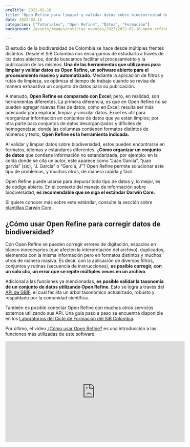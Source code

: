 ```yaml
---
preTitle: 2022-02-16
title: "Open Refine para limpiar y validar datos sobre biodiversidad de Colombia"
date: 2022-02-16
categories: ["Tutoriales", "Open Refine", "Datos", "Formación"]
background: /assets/images/noticias_eventos/2022/2022-02-16-open-refine.jpg

---
```

El estudio de la biodiversidad de Colombia se hace desde múltiples frentes distintos. Desde el SiB Colombia nos encargamos de estudiarla a través de los datos abiertos, donde buscamos facilitar el procesamiento y la publicación de los mismos. **Una de las herramientas que utilizamos para limpiar y validar datos es Open Refine, un software abierto para el procesamiento masivo y automatizado**. Mediante la aplicación de filtros y rutas de limpieza, se optimiza el tiempo de trabajo cuando se revisa de manera exhaustiva un conjunto de datos para su publicación.

A menudo, **Open Refine es comparado con Excel**; pero, en realidad, son herramientas diferentes. La primera diferencia, es que en Open Refine no se pueden agregar nuevas filas de datos, como en Excel; resulta ser más adecuado para explorar, limpiar y vincular datos. Excel es útil para reorganizar información en conjuntos de datos que ya están limpios; por otra parte para conjuntos de datos desorganizados y difíciles de homogeneizar, donde las columnas contienen formatos distintos de números y texto, **Open Refine es la herramienta indicada.** 

Al validar y limpiar datos sobre biodiversidad, estos pueden encontrarse en formatos, idiomas y estándares diferentes. ¿**Cómo organizar un conjunto de datos** que contiene información no estandarizada, por ejemplo: en la celda donde se cita un autor, este aparece como “Juan García”, “juan garvía” (sic), “J. García” o “García, J”? Open Refine permite solucionar este tipo de problemas, y muchos otros, de manera rápida y fácil. 

Open Refine puede usarse para depurar todo tipo de datos y, lo mejor, es de código abierto. En el contexto del manejo de información sobre biodiversidad, **es recomendable que se siga el estándar Darwin Core.**

Si quiere conocer más sobre este estándar, consulte la sección sobre [plantillas Darwin Core](https://biodiversidad.co/recursos/plantillas-dwc).


## ¿Cómo usar Open Refine para corregir datos de biodiversidad?

Con Open Refine se pueden corregir errores de digitación, espacios en blanco innecesarios (que afecten la interpretación del archivo), duplicados, elementos con la misma información pero en formatos distintos y muchos otros de manera masiva. Es decir, con la aplicación de diversos filtros, conjuntos y rutinas (secuencia de instrucciones), **es posible corregir, con un solo clic, un error que se repite múltiples veces en un archivo**.

Adicional a las funciones ya mencionadas, **es posible validar la taxonomía de un conjunto de datos utilizando Open Refine**. Esto se logra a través del [API de GBIF](https://www.gbif.org/es/developer/summary), el cual facilita un árbol taxonómico actualizado, robusto y respaldado por la comunidad científica. 

También es posible conectar Open Refine con muchos otros servicios externos utilizando sus API. Una guía paso a paso se encuentra disponible en los [Laboratorios del Ciclo de Formación del SiB Colombia](https://biodiversidad.co/formacion/laboratorios/OpenRefine).

Por último, el video [¿Cómo usar Open Refine?](https://www.youtube.com/watch?v=etfFcchjP1Q) es una introducción a las funciones más utilizadas de este software.

<p align="center"><iframe width="560" height="315" src="https://www.youtube.com/embed/etfFcchjP1Q" title="YouTube video player" frameborder="0" allow="accelerometer; autoplay; clipboard-write; encrypted-media; gyroscope; picture-in-picture" allowfullscreen></iframe></p>
